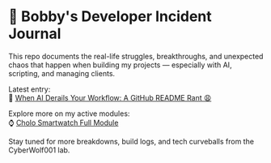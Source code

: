 # 🧠 Bobby's Developer Incident Journal

This repo documents the real-life struggles, breakthroughs, and unexpected chaos that happen when building my projects — especially with AI, scripting, and managing clients.

Latest entry:  
📄 [When AI Derails Your Workflow: A GitHub README Rant 😩](./projects/incident-journal.md)

Explore more on my active modules:  
⌚ [Cholo Smartwatch Full Module](https://github.com/CyberSecFale/cybersecurity-portfolio/tree/main/projects/CyberRP-Scripts/modules/cholo_smartwatch)

Stay tuned for more breakdowns, build logs, and tech curveballs from the CyberWolf001 lab.
